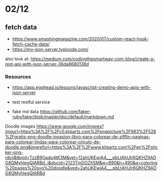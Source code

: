 # 02/12
## fetch data 
- https://www.smashingmagazine.com/2020/07/custom-react-hook-fetch-cache-data/
- https://my-json-server.typicode.com/


also look at:
https://medium.com/codingthesmartway-com-blog/create-a-rest-api-with-json-server-36da8680136d


### Resources
- https://app.egghead.io/lessons/javascript-creating-demo-apis-with-json-server

- test restful service
- fake md data https://github.com/faker-ruby/faker/blob/master/doc/default/markdown.md


Doodle images
https://www.google.com/imgres?imgurl=https%3A%2F%2Fc0.klipartz.com%2Fpngpicture%2F983%2F528%2Fgratis-png-doodle-invasion-libro-para-colorear-de-zifflin-paginas-para-colorear-lindas-para-colorear-circulo-de-doodle.png&imgrefurl=https%3A%2F%2Fwww.klipartz.com%2Fen%2Fsticker-png-rdcii&tbnid=TzzB9Gado4tK3M&vet=12ahUKEwjA4___pbLtAhUIr6QKHZ9ADG8QMyhIegQIARBd..i&docid=2123TjnDOZltSM&w=890&h=490&q=coloring%20pages%20svg%20doodle&ved=2ahUKEwjA4___pbLtAhUIr6QKHZ9ADG8QMyhIegQIARBd